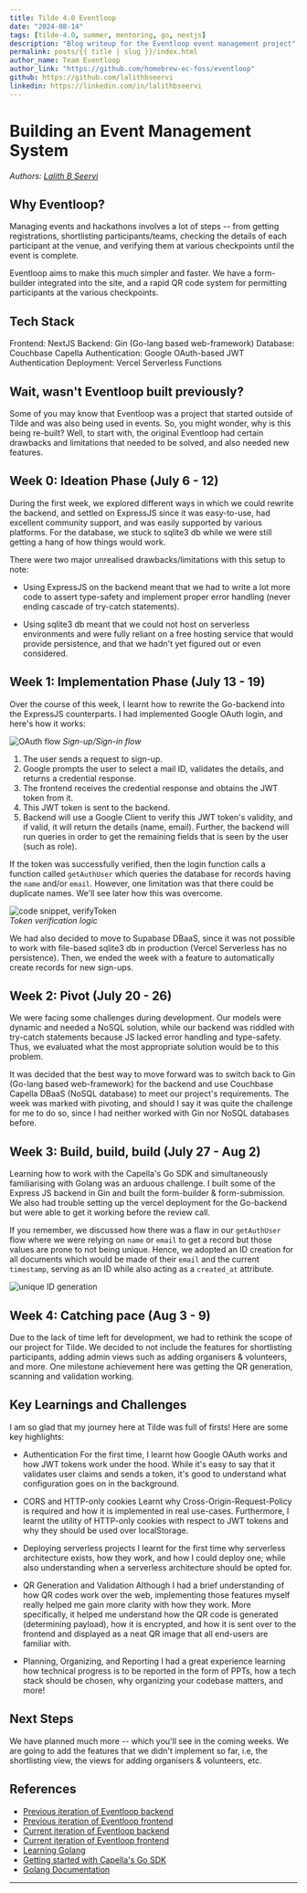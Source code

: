 ```yaml
---
title: Tilde 4.0 Eventloop
date: "2024-08-14"
tags: [tilde-4.0, summer, mentoring, go, nextjs]
description: "Blog writeup for the Eventloop event management project"
permalink: posts/{{ title | slug }}/index.html
author_name: Team Eventloop
author_link: "https://github.com/homebrew-ec-foss/eventloop"
github: https://github.com/lalithbseervi
linkedin: https://linkedin.com/in/lalithbseervi
---
```



# Building an Event Management System


_Authors: [Lalith B Seervi](https://github.com/lalithbseervi)_


## Why Eventloop?
Managing events and hackathons involves a lot of steps -- from getting registrations, shortlisting participants/teams, checking the details of each participant at the venue, and verifying them at various checkpoints until the event is complete.


Eventloop aims to make this much simpler and faster. We have a form-builder integrated into the site, and a rapid QR code system for permitting participants at the various checkpoints.


## Tech Stack
Frontend: NextJS
Backend: Gin (Go-lang based web-framework)
Database: Couchbase Capella
Authentication: Google OAuth-based JWT Authentication
Deployment: Vercel Serverless Functions


## Wait, wasn't Eventloop built previously?
Some of you may know that Eventloop was a project that started outside of Tilde and was also being used in events. So, you might wonder, why is this being re-built? Well, to start with, the original Eventloop had certain drawbacks and limitations that needed to be solved, and also needed new features.


## Week 0: Ideation Phase (July 6 - 12)
During the first week, we explored different ways in which we could rewrite the backend, and settled on ExpressJS since it was easy-to-use, had excellent community support, and was easily supported by various platforms. For the database, we stuck to sqlite3 db while we were still getting a hang of how things would work.


There were two major unrealised drawbacks/limitations with this setup to note:


- Using ExpressJS on the backend meant that we had to write a lot more code to assert type-safety and implement proper error handling (never ending cascade of try-catch statements).


- Using sqlite3 db meant that we could not host on serverless environments and were fully reliant on a free hosting service that would provide persistence, and that we hadn't yet figured out or even considered.


## Week 1: Implementation Phase (July 13 - 19)
Over the course of this week, I learnt how to rewrite the Go-backend into the ExpressJS counterparts. I had implemented Google OAuth login, and here's how it works:

![OAuth flow](../images/oAuthFlow.png)
_Sign-up/Sign-in flow_

1. The user sends a request to sign-up.
2. Google prompts the user to select a mail ID, validates the details, and returns a credential response.
3. The frontend receives the credential response and obtains the JWT token from it.
4. This JWT token is sent to the backend.
5. Backend will use a Google Client to verify this JWT token's validity, and if valid, it will return the details (name, email). Further, the backend will run queries in order to get the remaining fields that is seen by the user (such as role).

If the token was successfully verified, then the login function calls a function called  `getAuthUser` which queries the database for records having the `name` and/or `email`. However, one limitation was that there could be duplicate names. We'll see later how this was overcome.

![code snippet, verifyToken](../images/verifyToken.png)      
_Token verification logic_


We had also decided to move to Supabase DBaaS, since it was not possible to work with file-based sqlite3 db in production (Vercel Serverless has no persistence). Then, we ended the week with a feature to automatically create records for new sign-ups.


## Week 2: Pivot (July 20 - 26)
We were facing some challenges during development. Our models were dynamic and needed a NoSQL solution, while our backend was riddled with try-catch statements because JS lacked error handling and type-safety. Thus, we evaluated what the most appropriate solution would be to this problem.


It was decided that the best way to move forward was to switch back to Gin (Go-lang based web-framework) for the backend and use Couchbase Capella DBaaS (NoSQL database) to meet our project's requirements. The week was marked with pivoting, and should I say it was quite the challenge for me to do so, since I had neither worked with Gin nor NoSQL databases before.


## Week 3: Build, build, build (July 27 - Aug 2)
Learning how to work with the Capella's Go SDK and simultaneously familiarising with Golang was an arduous challenge. I built some of the Express JS backend in Gin and built the form-builder & form-submission. We also had trouble setting up the vercel deployment for the Go-backend but were able to get it working before the review call.


If you remember, we discussed how there was a flaw in our `getAuthUser` flow where we were relying on `name` or `email` to get a record but those values are prone to not being unique. Hence, we adopted an ID creation for all documents which would be made of their `email` and the current `timestamp`, serving as an ID while also acting as a `created_at` attribute.


![unique ID generation](../images/uniqueDocIDgen.png)


## Week 4: Catching pace (Aug 3 - 9)
Due to the lack of time left for development, we had to rethink the scope of our project for Tilde. We decided to not include the features for shortlisting participants, adding admin views such as adding organisers & volunteers, and more. One milestone achievement here was getting the QR generation, scanning and validation working.


## Key Learnings and Challenges
I am so glad that my journey here at Tilde was full of firsts! Here are some key highlights:


- Authentication
For the first time, I learnt how Google OAuth works and how JWT tokens work under the hood. While it's easy to say that it validates user claims and sends a token, it's good to understand what configuration goes on in the background.


- CORS and HTTP-only cookies
Learnt why Cross-Origin-Request-Policy is required and how it is implemented in real use-cases. Furthermore, I learnt the utility of HTTP-only cookies with respect to JWT tokens and why they should be used over localStorage.


- Deploying serverless projects
I learnt for the first time why serverless architecture exists, how they work, and how I could deploy one; while also understanding when a serverless architecture should be opted for.


- QR Generation and Validation
Although I had a brief understanding of how QR codes work over the web, implementing those features myself really helped me gain more clarity with how they work. More specifically, it helped me understand how the QR code is generated (determining payload), how it is encrypted, and how it is sent over to the frontend and displayed as a neat QR image that all end-users are familiar with.


- Planning, Organizing, and Reporting
I had a great experience learning how technical progress is to be reported in the form of PPTs, how a tech stack should be chosen, why organizing your codebase matters, and more!


## Next Steps
We have planned much more -- which you'll see in the coming weeks. We are going to add the features that we didn't implement so far, i.e, the shortlisting view, the views for adding organisers & volunteers, etc.


## References
- [Previous iteration of Eventloop backend](https://github.com/homebrew-ec-foss/eventloop/tree/main)
- [Previous iteration of Eventloop frontend](https://github.com/homebrew-ec-foss/eventloop-frontend/tree/main)
- [Current iteration of Eventloop backend](https://github.com/event-xyz/event-xyz/tree/feat/lalith)
- [Current iteration of Eventloop frontend](https://github.com/event-xyz/eventloop-fe)
- [Learning Golang](https://go.dev/tour/welcome/1)
- [Getting started with Capella's Go SDK](https://docs.couchbase.com/go-sdk/current/hello-world/start-using-sdk.html)
- [Golang Documentation](https://gin-gonic.com/en/docs/quickstart/)
<hr/>